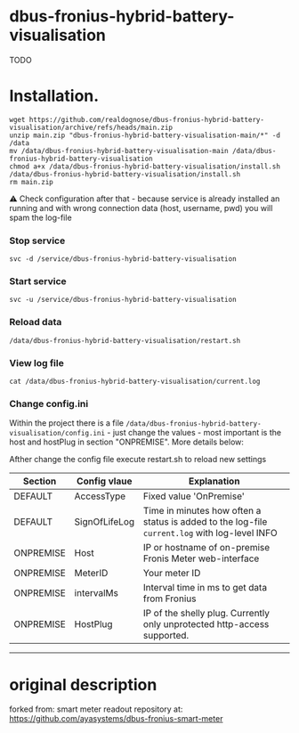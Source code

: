 # dbus-fronius-hybrid-battery-visualisation

TODO

# Installation.

```
wget https://github.com/realdognose/dbus-fronius-hybrid-battery-visualisation/archive/refs/heads/main.zip
unzip main.zip "dbus-fronius-hybrid-battery-visualisation-main/*" -d /data
mv /data/dbus-fronius-hybrid-battery-visualisation-main /data/dbus-fronius-hybrid-battery-visualisation
chmod a+x /data/dbus-fronius-hybrid-battery-visualisation/install.sh
/data/dbus-fronius-hybrid-battery-visualisation/install.sh
rm main.zip
```
⚠️ Check configuration after that - because service is already installed an running and with wrong connection data (host, username, pwd) you will spam the log-file
### Stop service
```
svc -d /service/dbus-fronius-hybrid-battery-visualisation
```
### Start service
```
svc -u /service/dbus-fronius-hybrid-battery-visualisation
```
### Reload data
```
/data/dbus-fronius-hybrid-battery-visualisation/restart.sh
```
### View log file
```
cat /data/dbus-fronius-hybrid-battery-visualisation/current.log
```
### Change config.ini
Within the project there is a file `/data/dbus-fronius-hybrid-battery-visualisation/config.ini` - just change the values - most important is the host and hostPlug in section "ONPREMISE". More details below:

Afther change the config file execute restart.sh to reload new settings 

| Section  | Config vlaue | Explanation |
| ------------- | ------------- | ------------- |
| DEFAULT  | AccessType | Fixed value 'OnPremise' |
| DEFAULT  | SignOfLifeLog  | Time in minutes how often a status is added to the log-file `current.log` with log-level INFO |
| ONPREMISE  | Host | IP or hostname of on-premise Fronis Meter web-interface |
| ONPREMISE  | MeterID  | Your meter ID
| ONPREMISE  | intervalMs  | Interval time in ms to get data from Fronius
| ONPREMISE  | HostPlug  | IP of the shelly plug. Currently only unprotected http-access supported.
---

# original description

forked from: smart meter readout repository at: 
https://github.com/ayasystems/dbus-fronius-smart-meter